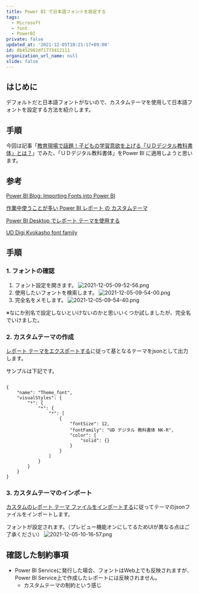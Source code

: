 ```yaml
---
title: Power BI で日本語フォントを設定する
tags:
  - Microsoft
  - font
  - PowerBI
private: false
updated_at: '2021-12-05T10:21:17+09:00'
id: 8b452982df1773412111
organization_url_name: null
slide: false
---
```


## はじめに

デフォルトだと日本語フォントがないので、カスタムテーマを使用して日本語フォントを設定する方法を紹介します。


## 手順

今回は記事「[教育現場で話題！子どもの学習意欲を上げる「ＵＤデジタル教科書体」とは？](https://diamond.jp/articles/-/236214)」でみた、「ＵＤデジタル教科書体」をPower BI に適用しようと思います。


## 参考

[Power BI Blog: Importing Fonts into Power BI](https://www.sumproduct.com/blog/article/power-bi-tips/power-bi-importing-fonts-into-power-bi)

[作業中使うことが多い Power BI レポート の カスタムテーマ](https://qiita.com/PowerBIxyz/items/e30751ff310f34e1d99c)

[Power BI Desktop でレポート テーマを使用する](https://docs.microsoft.com/ja-jp/power-bi/create-reports/desktop-report-themes)

[UD Digi Kyokasho font family](https://docs.microsoft.com/ja-jp/typography/font-list/ud-digi-kyokasho)

## 手順


### 1. フォントの確認
1. フォント設定を開きます。
![2021-12-05-09-52-56.png](https://qiita-image-store.s3.ap-northeast-1.amazonaws.com/0/281819/ee82b2e0-5bbe-c867-b936-d9e2c20dfdbb.png)
2. 使用したいフォントを検索します。
![2021-12-05-09-54-00.png](https://qiita-image-store.s3.ap-northeast-1.amazonaws.com/0/281819/6f07842e-af81-9441-68a6-6c57d7128b46.png)
3. 完全名をメモします。
![2021-12-05-09-54-40.png](https://qiita-image-store.s3.ap-northeast-1.amazonaws.com/0/281819/08cf526e-e141-388a-b87a-200f7058f786.png)


※なにか別名で設定しないといけないのかと思いいくつか試しましたが、完全名でいけました。

### 2. カスタムテーマの作成

[レポート テーマをエクスポートする](https://docs.microsoft.com/ja-jp/power-bi/create-reports/desktop-report-themes#export-report-themes)に従って基となるテーマをjsonとして出力します。

サンプルは下記です。



```json:json

{
    "name": "Theme_font",
    "visualStyles": {
        "*": {
            "*": {
                "*": [
                    {
                        "fontSize": 12,
                        "fontFamily": "UD デジタル 教科書体 NK-R",
                        "color": {
                            "solid": {}
                        }
                    }
                ]
            }
        }
    }
}

```

### 3. カスタムテーマのインポート

[カスタムのレポート テーマ ファイルをインポートする](https://docs.microsoft.com/ja-jp/power-bi/create-reports/desktop-report-themes#import-custom-report-theme-files)に従ってテーマのjsonファイルをインポートします。

フォントが設定されます。（プレビュー機能オンにしてるためUIが異なる点はご了承ください）
![2021-12-05-10-16-57.png](https://qiita-image-store.s3.ap-northeast-1.amazonaws.com/0/281819/713eddaf-0cb1-9756-0ac0-072c970f9394.png)



## 確認した制約事項

- Power BI Serviceに発行した場合、フォントはWeb上でも反映されますが、Power BI Service上で作成したレポートには反映されません。
  - カスタムテーマの制約という感じ

